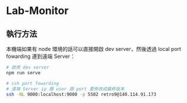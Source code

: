 # Lab-Monitor

## 執行方法

本機端如果有 node 環境的話可以直接開啟 dev server，然後透過 local port fowarding 連到遠端 Server：

```sh
# 啟用 dev server
npm run serve

# ssh port fowarding
# 遠端 Server ip 跟 user 跟 port 要修改成最終版本
ssh -NL 9000:localhost:9000 -p 5502 retro9@140.114.91.173
```

